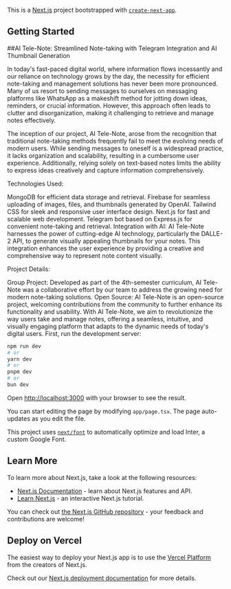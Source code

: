 This is a [Next.js](https://nextjs.org/) project bootstrapped with [`create-next-app`](https://github.com/vercel/next.js/tree/canary/packages/create-next-app).

## Getting Started
##AI Tele-Note: Streamlined Note-taking with Telegram Integration and AI Thumbnail Generation

In today's fast-paced digital world, where information flows incessantly and our reliance on technology grows by the day, the necessity for efficient note-taking and management solutions has never been more pronounced. Many of us resort to sending messages to ourselves on messaging platforms like WhatsApp as a makeshift method for jotting down ideas, reminders, or crucial information. However, this approach often leads to clutter and disorganization, making it challenging to retrieve and manage notes effectively.

The inception of our project, AI Tele-Note, arose from the recognition that traditional note-taking methods frequently fail to meet the evolving needs of modern users. While sending messages to oneself is a widespread practice, it lacks organization and scalability, resulting in a cumbersome user experience. Additionally, relying solely on text-based notes limits the ability to express ideas creatively and capture information comprehensively.

Technologies Used:

MongoDB for efficient data storage and retrieval.
Firebase for seamless uploading of images, files, and thumbnails generated by OpenAI.
Tailwind CSS for sleek and responsive user interface design.
Next.js for fast and scalable web development.
Telegram bot based on Express.js for convenient note-taking and retrieval.
Integration with AI:
AI Tele-Note harnesses the power of cutting-edge AI technology, particularly the DALLE-2 API, to generate visually appealing thumbnails for your notes. This integration enhances the user experience by providing a creative and comprehensive way to represent note content visually.

Project Details:

Group Project: Developed as part of the 4th-semester curriculum, AI Tele-Note was a collaborative effort by our team to address the growing need for modern note-taking solutions.
Open Source: AI Tele-Note is an open-source project, welcoming contributions from the community to further enhance its functionality and usability.
With AI Tele-Note, we aim to revolutionize the way users take and manage notes, offering a seamless, intuitive, and visually engaging platform that adapts to the dynamic needs of today's digital users.
First, run the development server:

```bash
npm run dev
# or
yarn dev
# or
pnpm dev
# or
bun dev
```

Open [http://localhost:3000](http://localhost:3000) with your browser to see the result.

You can start editing the page by modifying `app/page.tsx`. The page auto-updates as you edit the file.

This project uses [`next/font`](https://nextjs.org/docs/basic-features/font-optimization) to automatically optimize and load Inter, a custom Google Font.

## Learn More

To learn more about Next.js, take a look at the following resources:

- [Next.js Documentation](https://nextjs.org/docs) - learn about Next.js features and API.
- [Learn Next.js](https://nextjs.org/learn) - an interactive Next.js tutorial.

You can check out [the Next.js GitHub repository](https://github.com/vercel/next.js/) - your feedback and contributions are welcome!

## Deploy on Vercel

The easiest way to deploy your Next.js app is to use the [Vercel Platform](https://vercel.com/new?utm_medium=default-template&filter=next.js&utm_source=create-next-app&utm_campaign=create-next-app-readme) from the creators of Next.js.

Check out our [Next.js deployment documentation](https://nextjs.org/docs/deployment) for more details.
